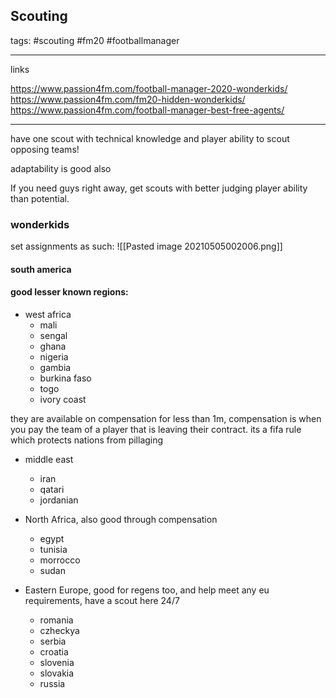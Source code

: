 ## Scouting

tags: #scouting #fm20 #footballmanager

-----
links

https://www.passion4fm.com/football-manager-2020-wonderkids/
https://www.passion4fm.com/fm20-hidden-wonderkids/
https://www.passion4fm.com/football-manager-best-free-agents/

-----

have one scout with technical knowledge and player ability to scout opposing teams!  

adaptability is good also  

If you need guys right away, get scouts with better judging player ability than potential.

### wonderkids  

set assignments as such:
![[Pasted image 20210505002006.png]]

#### south america

#### good lesser known regions:  
* west africa
	* mali
	* sengal
	* ghana
	* nigeria
	* gambia
	* burkina faso
	* togo
	* ivory coast 
	
they are available on compensation for less than 1m, compensation is when you pay the team of a player that is leaving their contract. its a fifa rule which protects nations from pillaging

* middle east
	* iran
	* qatari
	* jordanian

* North Africa, also good through compensation
	* egypt
	* tunisia
	* morrocco
	* sudan

* Eastern Europe, good for regens too, and help meet any eu requirements, have a scout here 24/7
	* romania
	* czheckya
	* serbia
	* croatia
	* slovenia
	* slovakia
	* russia